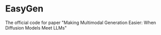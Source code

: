 # EasyGen
The official code for paper "Making Multimodal Generation Easier: When Diffusion Models Meet LLMs"

